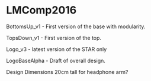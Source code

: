 # LMComp2016

BottomsUp_v1 - First version of the base with modularity.

TopsDown_v1 - First version of the top.  


Logo_v3 - latest version of the STAR only

LogoBaseAlpha - Draft of overall design.

Design Dimensions
20cm tall for headphone arm?

